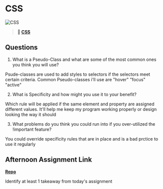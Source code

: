 # CSS

![CSS](https://bcw.blob.core.windows.net/public/cssUnit/1411879719053976)

> **📖 [CSS](https://codeworksacademy.com/fs-student-guide/resources/wk1/03-CSS)**

## Questions

1. What is a Pseudo-Class and what are some of the most common ones you   think you will use?

Psude-classes are used to add styles to selectors if the selectors meet certain criteria. Common Pseudo-classes i'll use are "hover" "focus" "active"

2. What is Specificity and how might you use it to your benefit?

Which rule will be applied if the same element and property are assigned different values. It'll help me keep my program working properly or design looking the way it should

3. What problems do you think you could run into if you over-utilized the !important feature?

You could override specificity rules that are in place and is a bad prctice to use it regularly

## Afternoon Assignment Link

**[Repo](https://github.com/zaneljensen/<ASSIGNMENT_REPO>)**

Identify at least 1 takeaway from today's assignment
